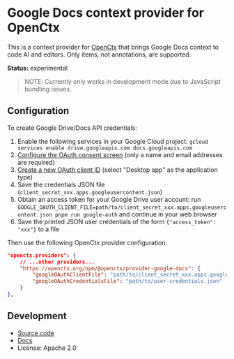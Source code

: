 # Google Docs context provider for OpenCtx

This is a context provider for [OpenCtx](https://openctx.org) that brings Google Docs context to code AI and editors. Only items, not annotations, are supported.

**Status:** experimental

> NOTE: Currently only works in development mode due to JavaScript bundling issues.

## Configuration

To create Google Drive/Docs API credentials:

1. Enable the following services in your Google Cloud project: `gcloud services enable drive.googleapis.com docs.googleapis.com`
1. [Configure the OAuth consent screen](https://console.cloud.google.com/apis/credentials/consent) (only a name and email addresses are required)
1. [Create a new OAuth client ID](https://console.cloud.google.com/apis/credentials/oauthclient) (select "Desktop app" as the application type)
1. Save the credentials JSON file (`client_secret_xxx.apps.googleusercontent.json`)
1. Obtain an access token for your Google Drive user account: run `GOOGLE_OAUTH_CLIENT_FILE=path/to/client_secret_xxx.apps.googleusercontent.json pnpm run google-auth` and continue in your web browser
1. Save the printed JSON user credentials of the form `{"access_token": "xxx"}` to a file

Then use the following OpenCtx provider configuration:

```json
"openctx.providers": {
    // ...other providers...
    "https://openctx.org/npm/@openctx/provider-google-docs": {
        "googleOAuthClientFile": "path/to/client_secret_xxx.apps.googleusercontent.json",
        "googleOAuthCredentialsFile": "path/to/user-credentials.json"
    }
},
```

## Development

- [Source code](https://sourcegraph.com/github.com/sourcegraph/openctx/-/tree/provider/google-docs)
- [Docs](https://openctx.org/docs/providers/google-docs)
- License: Apache 2.0
